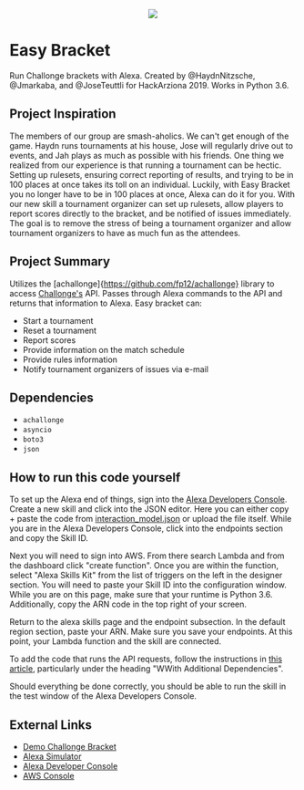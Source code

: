 <p align="center"><img src ="https://github.com/HaydnNitzsche/Easy_Bracket/blob/master/logos/EasyBracketSmall.png?raw=true" /></p>

# Easy Bracket
Run Challonge brackets with Alexa. Created by @HaydnNitzsche, @Jmarkaba, and @JoseTeuttli for HackArziona 2019. Works in Python 3.6.

## Project Inspiration
The members of our group are smash-aholics. We can't get enough of the game. Haydn runs tournaments at his house, Jose will regularly drive out to events, and Jah plays as much as possible with his friends. One thing we realized from our experience is that running a tournament can be hectic. Setting up rulesets, ensuring correct reporting of results, and trying to be in 100 places at once takes its toll on an individual. Luckily, with Easy Bracket you no longer have to be in 100 places at once, Alexa can do it for you. With our new skill a tournament organizer can set up rulesets, allow players to report scores directly to the bracket, and be notified of issues immediately. The goal is to remove the stress of being a tournament organizer and allow tournament organizers to have as much fun as the attendees.

## Project Summary
Utilizes the [achallonge]{https://github.com/fp12/achallonge} library to access [Challonge's](https://challonge.com) API. Passes through Alexa commands to the API and returns that information to Alexa. Easy bracket can:
 - Start a tournament
 - Reset a tournament
 - Report scores
 - Provide information on the match schedule
 - Provide rules information
 - Notify tournament organizers of issues via e-mail

## Dependencies
- `achallonge`
- `asyncio`
- `boto3`
- `json`

## How to run this code yourself
To set up the Alexa end of things, sign into the [Alexa Developers Console](https://developer.amazon.com/alexa/console/ask). Create a new skill and click into the JSON editor. Here you can either copy + paste the code from [interaction_model.json](https://github.com/HaydnNitzsche/Easy_Bracket/blob/master/interaction_model.json) or upload the file itself. While you are in the Alexa Developers Console, click into the endpoints section and copy the Skill ID.

Next you will need to sign into AWS. From there search Lambda and from the dashboard click "create function". Once you are within the function, select "Alexa Skills Kit" from the list of triggers on the left in the designer section. You will need to paste your Skill ID into the configuration window. While you are on this page, make sure that your runtime is Python 3.6. Additionally, copy the ARN code in the top right of your screen.

Return to the alexa skills page and the endpoint subsection. In the default region section, paste your ARN. Make sure you save your endpoints. At this point, your Lambda function and the skill are connected.

To add the code that runs the API requests, follow the instructions in [this article](https://docs.aws.amazon.com/lambda/latest/dg/lambda-python-how-to-create-deployment-package.html#python-package-dependencies), particularly under the heading "WWith Additional Dependencies".

Should everything be done correctly, you should be able to run the skill in the test window of the Alexa Developers Console.

## External Links
- [Demo Challonge Bracket](https://challonge.com/HackAZ)
- [Alexa Simulator](https://echosim.io/welcome)
- [Alexa Developer Console](https://developer.amazon.com/alexa/console/ask)
- [AWS Console](https://console.aws.amazon.com/console/home)
